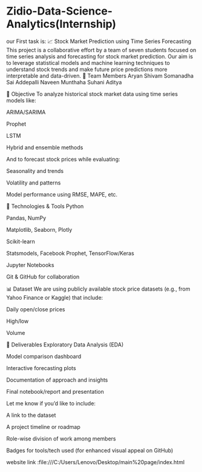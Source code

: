 # Zidio-Data-Science-Analytics(Internship)
our First task is:
📈 Stock Market Prediction using Time Series Forecasting
This project is a collaborative effort by a team of seven students focused on time series analysis and forecasting for stock market prediction. Our aim is to leverage statistical models and machine learning techniques to understand stock trends and make future price predictions more interpretable and data-driven.
👥 Team Members
Aryan
Shivam
Somanadha Sai Addepalli
Naveen
Munthaha
Suhani
Aditya

📌 Objective
To analyze historical stock market data using time series models like:

ARIMA/SARIMA

Prophet

LSTM

Hybrid and ensemble methods

And to forecast stock prices while evaluating:

Seasonality and trends

Volatility and patterns

Model performance using RMSE, MAPE, etc.

🧠 Technologies & Tools
Python

Pandas, NumPy

Matplotlib, Seaborn, Plotly

Scikit-learn

Statsmodels, Facebook Prophet, TensorFlow/Keras

Jupyter Notebooks

Git & GitHub for collaboration

📊 Dataset
We are using publicly available stock price datasets (e.g., from Yahoo Finance or Kaggle) that include:

Daily open/close prices

High/low

Volume

🚀 Deliverables
Exploratory Data Analysis (EDA)

Model comparison dashboard

Interactive forecasting plots

Documentation of approach and insights

Final notebook/report and presentation

Let me know if you’d like to include:

A link to the dataset

A project timeline or roadmap

Role-wise division of work among members

Badges for tools/tech used (for enhanced visual appeal on GitHub)

 website link :file:///C:/Users/Lenovo/Desktop/main%20page/index.html









